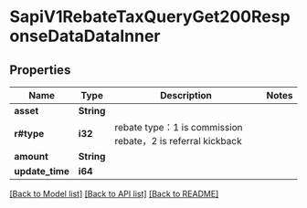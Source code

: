 # SapiV1RebateTaxQueryGet200ResponseDataDataInner

## Properties

Name | Type | Description | Notes
------------ | ------------- | ------------- | -------------
**asset** | **String** |  | 
**r#type** | **i32** | rebate type：1 is commission rebate，2 is referral kickback | 
**amount** | **String** |  | 
**update_time** | **i64** |  | 

[[Back to Model list]](../README.md#documentation-for-models) [[Back to API list]](../README.md#documentation-for-api-endpoints) [[Back to README]](../README.md)


